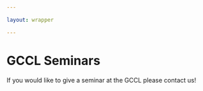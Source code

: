 ```yaml
---

layout: wrapper

---
```


# GCCL Seminars

If you would like to give a seminar at the GCCL please contact us!

